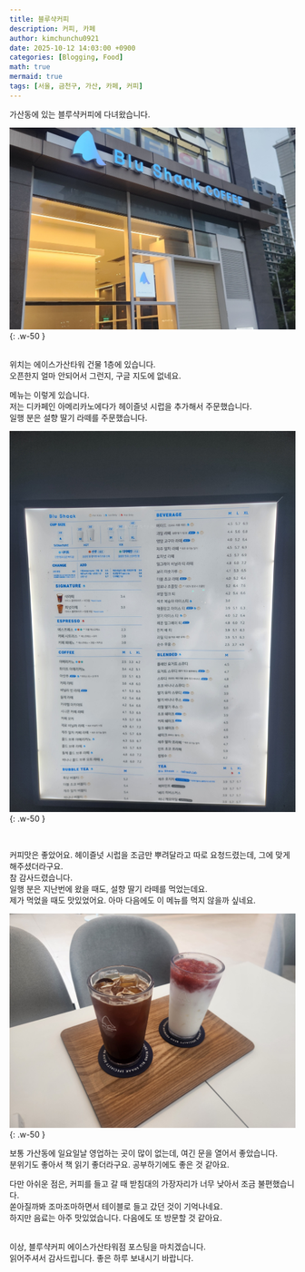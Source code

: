 ```yaml
---
title: 블루샥커피
description: 커피, 카페
author: kimchunchu0921
date: 2025-10-12 14:03:00 +0900
categories: [Blogging, Food]
math: true
mermaid: true
tags: [서울, 금천구, 가산, 카페, 커피]
---
```


가산동에 있는 블루샥커피에 다녀왔습니다.<br/>

![간판](/assets/img/post/2025-10/32.jpeg){: .w-50 }

<br/>
위치는 에이스가산타워 건물 1층에 있습니다. <br/>
오픈한지 얼마 안되어서 그런지, 구글 지도에 없네요.

<br/>

메뉴는 이렇게 있습니다. <br/>
저는 디카페인 아메리카노에다가 헤이즐넛 시럽을 추가해서 주문했습니다.<br/>
일행 분은 설향 딸기 라떼를 주문했습니다.

![메뉴1](/assets/img/post/2025-10/33.jpeg){: .w-50 }

<br/>

커피맛은 좋았어요. 헤이즐넛 시럽을 조금만 뿌려달라고 따로 요청드렸는데, 그에 맞게 해주셨더라구요.<br/>
참 감사드렸습니다.<br/>
일행 분은 지난번에 왔을 때도, 설향 딸기 라떼를 먹었는데요.<br/>
제가 먹었을 때도 맛있었어요. 아마 다음에도 이 메뉴를 먹지 않을까 싶네요.

![메뉴1](/assets/img/post/2025-10/34.jpeg){: .w-50 }

보통 가산동에 일요일날 영업하는 곳이 많이 없는데, 여긴 문을 열어서 좋았습니다.<br/>
분위기도 좋아서 책 읽기 좋더라구요. 공부하기에도 좋은 것 같아요.<br/>

다만 아쉬운 점은, 커피를 들고 갈 때 받침대의 가장자리가 너무 낮아서 조금 불편했습니다.<br/>
쏟아질까봐 조마조마하면서 테이블로 들고 갔던 것이 기억나네요.<br/>
하지만 음료는 아주 맛있었습니다. 다음에도 또 방문할 것 같아요.<br/>


<br/> 
이상, 블루샥커피 에이스가산타워점 포스팅을 마치겠습니다. <br/> 
읽어주셔서 감사드립니다. 좋은 하루 보내시기 바랍니다.
